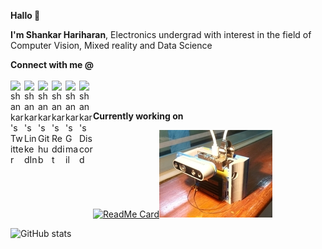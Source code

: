 **Hallo 👋**

**I'm Shankar Hariharan**, 
Electronics undergrad with interest in the field of Computer Vision, Mixed reality and Data Science

 **Connect with me @** 
<br> <br>
 <a href="https://twitter.com/ShankarHaran3">
  <img align="left" alt="shankar's Twitter" width="22px" src="https://cdn.jsdelivr.net/npm/simple-icons@v3/icons/twitter.svg" />
</a>
<a href="https://www.linkedin.com/in/shankar-hariharan-k/">
  <img align="left" alt="shankar's LinkedIn" width="22px" src="https://cdn.jsdelivr.net/npm/simple-icons@v3/icons/linkedin.svg" />
</a>
<a href="https://github.com/devshank3">
  <img align="left" alt="shankar's Github" width="22px" src="https://cdn.jsdelivr.net/npm/simple-icons@v3/icons/github.svg" />
</a>
<a href="https://www.reddit.com/user/shankharan">
  <img align="left" alt="shankar's Reddit" width="22px" src="https://cdn.jsdelivr.net/npm/simple-icons@v3/icons/reddit.svg" />
</a>
<a href="devshank3@gmail.com">
  <img align="left" alt="shankar's Gmail" width="22px" src="https://cdn.jsdelivr.net/npm/simple-icons@v3/icons/gmail.svg" />
</a>
<a href="devshank3@gmail.com">
  <img align="left" alt="shankar's Discord" width="22px" src="https://cdn.jsdelivr.net/npm/simple-icons@v3/icons/discord.svg" />
</a>
<br><br>

**Currently working on**

[![ReadMe Card](https://github-readme-stats.vercel.app/api/pin/?username=devshank3&repo=JetScan&show_icons=true&hide_border=true&theme=chartreuse-dark)](https://github.com/devshank3/JetScan)![](https://raw.githubusercontent.com/devshank3/devshank3/main/src_dat/jetscan1.jpg "JetScan")


![GitHub stats](https://github-readme-stats.vercel.app/api?username=devshank3&show_icons=true&hide_border=true&theme=chartreuse-dark)


